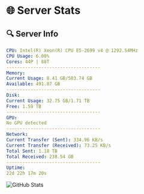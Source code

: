 # 🌐 Server Stats
## 🔍 Server Info
```yaml
CPU: Intel(R) Xeon(R) CPU E5-2699 v4 @ 1292.54MHz
CPU Usage: 6.00%
Cores: 44P | 88T
-----------------------------------
Memory:
Current Usage: 8.41 GB/503.74 GB
Available: 491.87 GB
-----------------------------------
Disk:
Current Usage: 32.75 GB/1.71 TB
Free: 1.59 TB
-----------------------------------
GPU:
No GPU detected
-----------------------------------
Network:
Current Transfer (Sent): 334.96 KB/s
Current Transfer (Received): 73.25 KB/s
Total Sent: 1.18 TB
Total Received: 238.54 GB
-----------------------------------
Uptime:
22d 22h 17m 20s
```
![GitHub Stats](https://img.shields.io/badge/Updated-2025-05-12_15:26:08-blue)